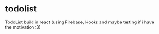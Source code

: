 # todolist
TodoList build in react (using Firebase, Hooks and maybe testing if i have the motivation :3)
